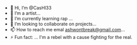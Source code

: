 - 👋 Hi, I’m @CasHl33
- 👀 I’m a artist...
- 🌱 I’m currently learning rap  ...
- 💞️ I’m looking to collaborate on projects...
- 📫 How to reach me emal ashwontbreak@gmail.com...
- ⚡ Fun fact: ... I'm a rebel with a cause fighting for the real.

<!---
CasHl33/CasHl33 is a ✨ special ✨ repository because its `README.md` (this file) appears on your GitHub profile.
You can click the Preview link to take a look at your changes.
--->

